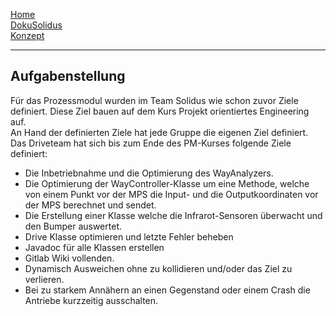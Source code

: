 [Home](home)  
[DokuSolidus](DokuSolidus)  
[Konzept](KonzeptBK)  
  
----------

## Aufgabenstellung  
  
Für das Prozessmodul wurden im Team Solidus wie schon zuvor Ziele definiert. Diese Ziel bauen auf dem Kurs Projekt orientiertes Engineering auf.  
An Hand der definierten Ziele hat jede Gruppe die eigenen Ziel definiert.  
Das Driveteam hat sich bis zum Ende des PM-Kurses folgende Ziele definiert:
  
- Die Inbetriebnahme und die Optimierung des WayAnalyzers.  
- Die Optimierung der WayController-Klasse um eine Methode, welche von einem Punkt vor der MPS die Input- und die Outputkoordinaten vor der MPS berechnet und sendet.  
- Die Erstellung einer Klasse welche die Infrarot-Sensoren überwacht und den Bumper auswertet.
- Drive Klasse optimieren und letzte Fehler beheben
- Javadoc für alle Klassen erstellen
- Gitlab Wiki vollenden.
- Dynamisch Ausweichen ohne zu kollidieren und/oder das Ziel zu verlieren.
- Bei zu starkem Annähern an einen Gegenstand oder einem Crash die Antriebe kurzzeitig ausschalten.

  
 

